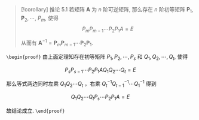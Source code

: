 > [!corollary] 推论 5.1
> 若矩阵 $\boldsymbol{A}$ 为 $n$ 阶可逆矩阵, 那么存在 $n$ 阶初等矩阵 $\boldsymbol{P}_{1}, \boldsymbol{P}_{2}, \cdots$, $P_{m}$, 使得
> $$
> P_{m} P_{m-1} \cdots P_{2} P_{1} A=E
> $$
> 
> 从而有 $\boldsymbol{A}^{-1}=\boldsymbol{P}_{m} \boldsymbol{P}_{m-1} \cdots \boldsymbol{P}_{2} \boldsymbol{P}_{1}$.

`\begin{proof}`
由上面定理知存在初等矩阵 $P_{1}, P_{2}, \cdots, P_{s}$ 和 $Q_{1}, Q_{2}, \cdots, Q_{t}$, 使得

$$
P_{s} P_{s-1} \cdots P_{2} P_{1} A Q_{1} Q_{2} \cdots Q_{t}=E
$$

那么等式两边同时左乘 $Q_{1} Q_{2} \cdots Q_{t}$ ，右乘 $Q_{t}^{-1} Q_{t-1}^{-1} \cdots Q_{1}^{-1}$ 得到

$$
Q_{1} Q_{2} \cdots Q_{t} P_{s} \cdots P_{2} P_{1} A=E
$$

故结论成立.
`\end{proof}`